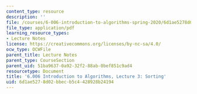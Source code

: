 ```yaml
---
content_type: resource
description: ''
file: /courses/6-006-introduction-to-algorithms-spring-2020/6d1ae5278d02bbecb5c4428928b24194_MIT6_006S20_lec3.pdf
file_type: application/pdf
learning_resource_types:
- Lecture Notes
license: https://creativecommons.org/licenses/by-nc-sa/4.0/
ocw_type: OCWFile
parent_title: Lecture Notes
parent_type: CourseSection
parent_uid: 51ba9637-0a92-32f2-88ab-0bef851c9ad4
resourcetype: Document
title: '6.006 Introduction to Algorithms, Lecture 3: Sorting'
uid: 6d1ae527-8d02-bbec-b5c4-428928b24194
---
```

